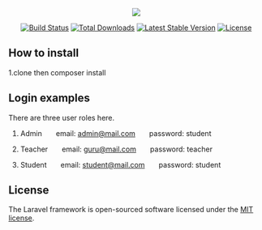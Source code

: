 <p align="center"><img src="https://laravel.com/assets/img/components/logo-laravel.svg"></p>

<p align="center">
<a href="https://travis-ci.org/laravel/framework"><img src="https://travis-ci.org/laravel/framework.svg" alt="Build Status"></a>
<a href="https://packagist.org/packages/laravel/framework"><img src="https://poser.pugx.org/laravel/framework/d/total.svg" alt="Total Downloads"></a>
<a href="https://packagist.org/packages/laravel/framework"><img src="https://poser.pugx.org/laravel/framework/v/stable.svg" alt="Latest Stable Version"></a>
<a href="https://packagist.org/packages/laravel/framework"><img src="https://poser.pugx.org/laravel/framework/license.svg" alt="License"></a>
</p>

## How to install

1.clone then composer install

## Login examples
There are three user roles here.
1. Admin
&nbsp; &nbsp; &nbsp; email: admin@mail.com
&nbsp; &nbsp; &nbsp; password: student

2. Teacher
&nbsp; &nbsp; &nbsp; email: guru@mail.com
&nbsp; &nbsp; &nbsp; password: teacher

3. Student
&nbsp; &nbsp; &nbsp; email: student@mail.com
&nbsp; &nbsp; &nbsp; password: student

## License

The Laravel framework is open-sourced software licensed under the [MIT license](http://opensource.org/licenses/MIT).


